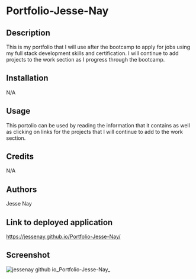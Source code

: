 # Portfolio-Jesse-Nay

## Description
This is my portfolio that I will use after the bootcamp to apply for jobs using my full stack development skills and certification. I will continue to add projects to the work section as I progress through the bootcamp.

## Installation
N/A

## Usage
This portolio can be used by reading the information that it contains as well as clicking on links for the projects that I will continue to add to the work section.

## Credits
N/A

## Authors
Jesse Nay

## Link to deployed application
https://jessenay.github.io/Portfolio-Jesse-Nay/

## Screenshot

![jessenay github io_Portfolio-Jesse-Nay_](https://github.com/jessenay/Portfolio-Jesse-Nay/assets/141958797/d9554d2a-6798-4cb6-a8d6-5e3cb7527628)
